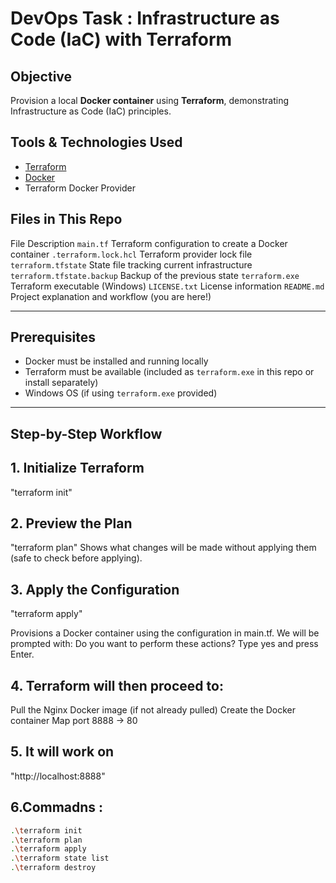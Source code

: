 #  DevOps Task : Infrastructure as Code (IaC) with Terraform

##  Objective
Provision a local **Docker container** using **Terraform**, demonstrating Infrastructure as Code (IaC) principles.



##  Tools & Technologies Used

- [Terraform](https://www.terraform.io/)
- [Docker](https://www.docker.com/)
- Terraform Docker Provider



##  Files in This Repo
 
 File                                      Description 
 `main.tf`                                 Terraform configuration to create a Docker container 
 `.terraform.lock.hcl`                     Terraform provider lock file 
 `terraform.tfstate`                       State file tracking current infrastructure 
 `terraform.tfstate.backup`                Backup of the previous state 
 `terraform.exe`                           Terraform executable (Windows) 
 `LICENSE.txt`  License information 
 `README.md`  Project explanation and workflow (you are here!) 

---

##  Prerequisites

- Docker must be installed and running locally
- Terraform must be available (included as `terraform.exe` in this repo or install separately)
- Windows OS (if using `terraform.exe` provided)

---

##  Step-by-Step Workflow

## 1️. Initialize Terraform 
"terraform init"

 ## 2. Preview the Plan
"terraform plan"
Shows what changes will be made without applying them (safe to check before applying).

 ## 3. Apply the Configuration
"terraform apply"

Provisions a Docker container using the configuration in main.tf.
We will be prompted with:
Do you want to perform these actions?
Type yes and press Enter.

 ## 4. Terraform will then proceed to:
Pull the Nginx Docker image (if not already pulled)
Create the Docker container
Map port 8888 → 80

 ## 5. It will work on
"http://localhost:8888"

## 6.Commadns :
```bash
.\terraform init
.\terraform plan
.\terraform apply
.\terraform state list
.\terraform destroy
